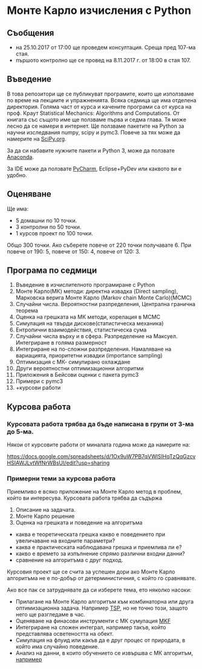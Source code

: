# Монте Карло изчисления с Python

## Cъобщения
- на 25.10.2017 от 17:00 ще проведем консултация. Среща пред 107-ма стая.
- пършото контролно ще се провед на 8.11.2017 г. от 18:00 в стая 107.

## Въведение

В това репозитори ще се публикуват програмите, които ще използваме по време на лекциите и упражненията. Всяка седмица ще има отделена директория.
Голяма част от курса и качените програми са от курса на проф. Краут Statistical Mechanics: Algorithms and Computations. От книгата със същото име ще ползваме първа и седма глава. Тя може лесно да се намери в интернет.
Ще ползваме пакетите на Python за научни изследвания numpy, scipy и pymc3. Повече за тях може да намерите на [SciPy.org](https://www.scipy.org/).

За да си набавите нужните пакети и Python 3, може да ползвате [Anaconda](https://www.continuum.io/downloads).

За IDE може да ползвате [PyCharm](https://www.jetbrains.com/pycharm/), Eclipse+PyDev или каквото ви е удобно.


## Оценяване

Ще има: 

- 5 домашни по 10 точки.
- 3 контролни по 50 точки.
- 1 курсов проект по 100 точки.

Общо 300 точки. Ако съберете повече от 220 точки получавате 6. При повече от 190: 5, повече от 150: 4, повече от 120: 3.


## Програма по седмици

1. Въведение в изчислителното програмиране с Python
2. Монте Карло(МК) методи: директна извадка (Direct sampling), Марковска верига Монте Карло (Markov chain Monte Carlo)(MCMC)
3. Случайни числа. Вероятностни разпределения, Централна гранична теорема
4. Оценка на грешката на МК методи, корелация в MCMC
5. Симулация на твърди дискове(статистическа механика) 
6. Ентропични взаимодействия, статистическа сума
7. Случайни числа върху и в сфера. Разпределение на Максуел. Интегриране в голяма размерност
8. Интегриране на по-сложни разпределения. Намаляване на вариацията, приоритетни извадки (importance sampling)
9. Оптимизация с МК- симулирано охлаждане
10. Други вероятностни оптимизационни алгоритми
11. Приложения в Бейсови оценки с пакета pymc3
12. Примери с pymc3
13. +курсови работи


## Курсова работа

### Курсовата работа трябва да бъде написана в групи от 3-ма до 5-ма. 

Някои от курсовите работи от миналата година може да намерите на:

https://docs.google.com/spreadsheets/d/1Ox9uW7PB7qVWlSIHqTzQqGzcvHSIAWJLvtWfNrWBsUI/edit?usp=sharing

### Примерни теми за курсова работа

Приемливо е всяко приложение на Монте Карло метод в проблем, който ви интересува. Курсовата работа трябва да съдържа
1. Описание на задачата.
2. Монте Карло решение
3. Оценка на грешката и поведение на алгоритъма

 - каква е теоретическата грешка какво е поведението при увеличаване на входните параметри?
 - каква е практическата наблюдавана грешка и приемлива ли е?
 - какво е времето за изпълнение спрямо различни входни данни?
 - сравнение на алгоритъма с друг подход.
 
Курсовия проект ще се счита за успешен дори ако Монте Карло алгоритъма не е по-добър от детерминистичния, с който го сравнявате.

Ако все пак се затруднявате да си изберете тема, ето няколко насоки:

 - Прилагане на Монте Карло алгоритъм към комбинаторна или друга оптимизационна задача. Например [TSP](https://en.wikipedia.org/wiki/Travelling_salesman_problem), но не точно този, защото него ще разгледаме в час.
 - Оценяване на финасови инструменти с МК сумулация [MKF](https://en.wikipedia.org/wiki/Monte_Carlo_methods_in_finance)
 - Интегриране на сложен интеграл, например такъв, който представлява осветеността на обект.
 - Симулация на флуид или какъв да е друг процес от природата, в който има случайно поведение.
 - Анализ на данни, в които обучението се извършва с МК алгоритъм, [например](http://nbviewer.jupyter.org/github/CamDavidsonPilon/Probabilistic-Programming-and-Bayesian-Methods-for-Hackers/blob/master/Chapter3_MCMC/Ch3_IntroMCMC_PyMC2.ipynb)


